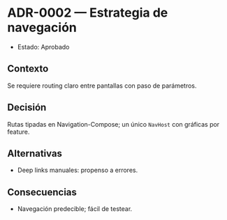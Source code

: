 # ADR-0002 — Estrategia de navegación

- Estado: Aprobado

## Contexto
Se requiere routing claro entre pantallas con paso de parámetros.

## Decisión
Rutas tipadas en Navigation-Compose; un único `NavHost` con gráficas por feature.

## Alternativas
- Deep links manuales: propenso a errores.

## Consecuencias
- Navegación predecible; fácil de testear.
